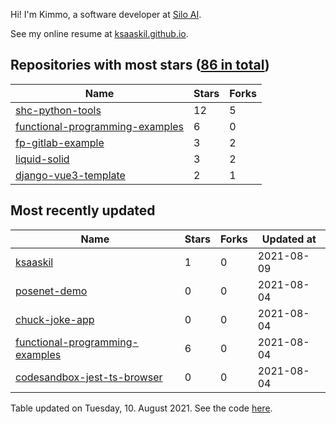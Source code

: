 Hi! I'm Kimmo, a software developer at [Silo AI](https://silo.ai/).

See my online resume at [ksaaskil.github.io](https://ksaaskil.github.io).

<!-- repositories starts -->

## Repositories with most stars ([86 in total](https://github.com/ksaaskil?tab=repositories))
| Name        | Stars           | Forks  |
| ------------- |-------------| -----|
|[shc-python-tools](https://github.com/ksaaskil/shc-python-tools)|12|5
|[functional-programming-examples](https://github.com/ksaaskil/functional-programming-examples)|6|0
|[fp-gitlab-example](https://github.com/ksaaskil/fp-gitlab-example)|3|2
|[liquid-solid](https://github.com/ksaaskil/liquid-solid)|3|2
|[django-vue3-template](https://github.com/ksaaskil/django-vue3-template)|2|1

<!-- repositories ends -->
<!-- recent_repositories starts -->

## Most recently updated
| Name        | Stars           | Forks  | Updated at
| ------------- |-------------| -----|-----|
|[ksaaskil](https://github.com/ksaaskil/ksaaskil)|1|0|2021-08-09
|[posenet-demo](https://github.com/ksaaskil/posenet-demo)|0|0|2021-08-04
|[chuck-joke-app](https://github.com/ksaaskil/chuck-joke-app)|0|0|2021-08-04
|[functional-programming-examples](https://github.com/ksaaskil/functional-programming-examples)|6|0|2021-08-04
|[codesandbox-jest-ts-browser](https://github.com/ksaaskil/codesandbox-jest-ts-browser)|0|0|2021-08-04

<!-- recent_repositories ends -->
<!-- updated_at starts -->
Table updated on Tuesday, 10. August 2021. See the code [here](https://github.com/ksaaskil/ksaaskil).
<!-- updated_at ends -->
